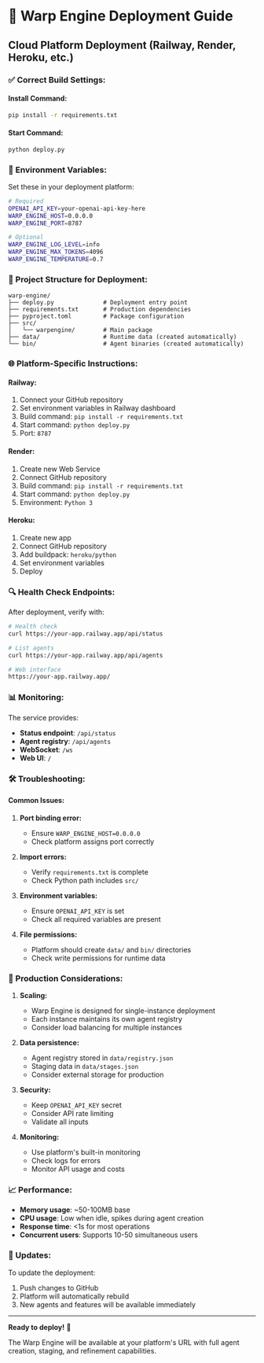 # 🚀 Warp Engine Deployment Guide

## Cloud Platform Deployment (Railway, Render, Heroku, etc.)

### **✅ Correct Build Settings:**

#### **Install Command:**
```bash
pip install -r requirements.txt
```

#### **Start Command:**
```bash
python deploy.py
```

### **🔧 Environment Variables:**

Set these in your deployment platform:

```bash
# Required
OPENAI_API_KEY=your-openai-api-key-here
WARP_ENGINE_HOST=0.0.0.0
WARP_ENGINE_PORT=8787

# Optional
WARP_ENGINE_LOG_LEVEL=info
WARP_ENGINE_MAX_TOKENS=4096
WARP_ENGINE_TEMPERATURE=0.7
```

### **📁 Project Structure for Deployment:**

```
warp-engine/
├── deploy.py              # Deployment entry point
├── requirements.txt       # Production dependencies
├── pyproject.toml         # Package configuration
├── src/
│   └── warpengine/        # Main package
├── data/                  # Runtime data (created automatically)
└── bin/                   # Agent binaries (created automatically)
```

### **🌐 Platform-Specific Instructions:**

#### **Railway:**
1. Connect your GitHub repository
2. Set environment variables in Railway dashboard
3. Build command: `pip install -r requirements.txt`
4. Start command: `python deploy.py`
5. Port: `8787`

#### **Render:**
1. Create new Web Service
2. Connect GitHub repository
3. Build command: `pip install -r requirements.txt`
4. Start command: `python deploy.py`
5. Environment: `Python 3`

#### **Heroku:**
1. Create new app
2. Connect GitHub repository
3. Add buildpack: `heroku/python`
4. Set environment variables
5. Deploy

### **🔍 Health Check Endpoints:**

After deployment, verify with:

```bash
# Health check
curl https://your-app.railway.app/api/status

# List agents
curl https://your-app.railway.app/api/agents

# Web interface
https://your-app.railway.app/
```

### **📊 Monitoring:**

The service provides:
- **Status endpoint**: `/api/status`
- **Agent registry**: `/api/agents`
- **WebSocket**: `/ws`
- **Web UI**: `/`

### **🛠️ Troubleshooting:**

#### **Common Issues:**

1. **Port binding error:**
   - Ensure `WARP_ENGINE_HOST=0.0.0.0`
   - Check platform assigns port correctly

2. **Import errors:**
   - Verify `requirements.txt` is complete
   - Check Python path includes `src/`

3. **Environment variables:**
   - Ensure `OPENAI_API_KEY` is set
   - Check all required variables are present

4. **File permissions:**
   - Platform should create `data/` and `bin/` directories
   - Check write permissions for runtime data

### **🚀 Production Considerations:**

1. **Scaling:**
   - Warp Engine is designed for single-instance deployment
   - Each instance maintains its own agent registry
   - Consider load balancing for multiple instances

2. **Data persistence:**
   - Agent registry stored in `data/registry.json`
   - Staging data in `data/stages.json`
   - Consider external storage for production

3. **Security:**
   - Keep `OPENAI_API_KEY` secret
   - Consider API rate limiting
   - Validate all inputs

4. **Monitoring:**
   - Use platform's built-in monitoring
   - Check logs for errors
   - Monitor API usage and costs

### **📈 Performance:**

- **Memory usage**: ~50-100MB base
- **CPU usage**: Low when idle, spikes during agent creation
- **Response time**: <1s for most operations
- **Concurrent users**: Supports 10-50 simultaneous users

### **🔄 Updates:**

To update the deployment:
1. Push changes to GitHub
2. Platform will automatically rebuild
3. New agents and features will be available immediately

---

**Ready to deploy!** 🚀

The Warp Engine will be available at your platform's URL with full agent creation, staging, and refinement capabilities.
